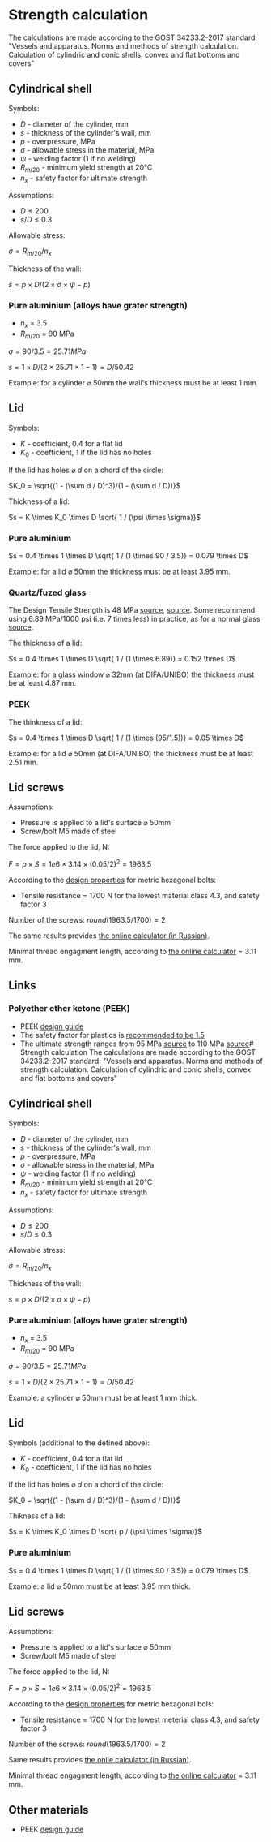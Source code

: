 # Strength calculation
The calculations are made according to the GOST 34233.2-2017 standard: "Vessels and apparatus. Norms and methods of strength calculation. Calculation of cylindric and conic shells, convex and flat bottoms and covers"

## Cylindrical shell
Symbols:
- $D$ - diameter of the cylinder, mm
- $s$ - thickness of the cylinder's wall, mm
- $p$ - overpressure, MPa
- $\sigma$ - allowable stress in the material, MPa
- $\psi$ - welding factor (1 if no welding)
- $R_{m/20}$ - minimum yield strength at 20&deg;C
- $n_x$ - safety factor for ultimate strength

Assumptions:
- $D \leq 200$
- $s/D \leq 0.3$

Allowable stress:

$\sigma = R_{m/20} / n_x$

Thickness of the wall:

$s = p \times D / \left( 2 \times \sigma \times \psi - p \right)$

### Pure aluminium (alloys have grater strength)
- $n_x$ = 3.5
- $R_{m/20}$ = 90 MPa

$\sigma = 90/3.5 = 25.71 MPa$

$s = 1 \times D / \left( 2 \times 25.71 \times 1 - 1 \right) = D / 50.42$

Example: for a cylinder ⌀ 50mm the wall's thickness must be at least 1 mm.

## Lid
Symbols:
- $K$ - coefficient, 0.4 for a flat lid
- $K_0$ - coefficient, 1 if the lid has no holes

If the lid has holes ⌀ $d$ on a chord of the circle:

$K_0 = \sqrt{(1 - (\sum d / D)^3)/(1 - (\sum d / D))}$

Thickness of a lid:

$s = K \times K_0 \times D \sqrt{ 1 / (\psi \times \sigma)}$

### Pure aluminium

$s = 0.4 \times 1 \times D \sqrt{ 1 / (1 \times 90 / 3.5)} = 0.079 \times D$

Example: for a lid ⌀ 50mm the thickness must be at least 3.95 mm.

### Quartz/fuzed glass
The Design Tensile Strength is 48 MPa [source](https://technicalglass.com/technical-properties/), [source](https://qsiquartz.com/mechanical-properties-of-fused-quartz/). Some recommend using 6.89 MPa/1000 psi (i.e. 7 times less) in practice, as for a normal glass [source](https://kindle-tech.com/faqs/what-is-the-allowable-stress-for-a-quartz-tube).

The thickness of a lid:

$s = 0.4 \times 1 \times D \sqrt{ 1 / (1 \times 6.89)} = 0.152 \times D$

Example: for a glass window ⌀ 32mm (at DIFA/UNIBO) the thickness must be at least 4.87 mm.

### PEEK
The thinkness of a lid:

$s = 0.4 \times 1 \times D \sqrt{ 1 / (1 \times (95/1.5))} = 0.05 \times D$

Example: for a lid ⌀ 50mm (at DIFA/UNIBO) the thickness must be at least 2.51 mm.

## Lid screws
Assumptions:
- Pressure is applied to a lid's surface ⌀ 50mm
- Screw/bolt M5 made of steel

The force applied to the lid, N:

$F = p \times S = 1e6 \times 3.14 \times (0.05/2)^2 = 1963.5$

According to the [design properties](https://eurocodeapplied.com/design/en1993/bolt-design-properties) for metric hexagonal bolts:
- Tensile resistance = 1700 N for the lowest material class 4.3, and safety factor 3

Number of the screws: $round(1963.5 / 1700) = 2$

The same results provides [the online calculator (in Russian)](https://stresscalc.ru/pin/pin.php).

Minimal thread engagment length, according to [the online calculator](https://www.bossard.com/global-en/assembly-technology-expert/technical-information-and-tools/online-calculators-and-converters/thread-engagement-length-calculator/) = 3.11 mm.

## Links
### Polyether ether ketone (PEEK)
- PEEK [design guide](https://drakeplastics.com/wp-content/uploads/2020/01/Ketaspire-Design-Guide.pdf)
- The safety factor for plastics is [recommended to be 1.5](https://www.researchgate.net/publication/240421046_Design_criteria_and_safety_factors_for_plastic_components_design)
- The ultimate strength ranges from 95 MPa [source](https://drakeplastics.com/wp-content/uploads/2020/01/Ketaspire-Design-Guide.pdf) to 110 MPa [source](https://www.bearingworks.com/uploaded-assets/pdfs/retainers/peek-datasheet.pdf)# Strength calculation
The calculations are made according to the GOST 34233.2-2017 standard: "Vessels and apparatus. Norms and methods of strength calculation. Calculation of cylindric and conic shells, convex and flat bottoms and covers"

## Cylindrical shell
Symbols:
- $D$ - diameter of the cylinder, mm
- $s$ - thickness of the cylinder's wall, mm
- $p$ - overpressure, MPa
- $\sigma$ - allowable stress in the material, MPa
- $\psi$ - welding factor (1 if no welding)
- $R_{m/20}$ - minimum yield strength at 20&deg;C
- $n_x$ - safety factor for ultimate strength

Assumptions:
- $D \leq 200$
- $s/D \leq 0.3$

Allowable stress:

$\sigma = R_{m/20} / n_x$

Thickness of the wall:

$s = p \times D / \left( 2 \times \sigma \times \psi - p \right)$

### Pure aluminium (alloys have grater strength)
- $n_x$ = 3.5
- $R_{m/20}$ = 90 MPa

$\sigma = 90/3.5 = 25.71 MPa$

$s = 1 \times D / \left( 2 \times 25.71 \times 1 - 1 \right) = D / 50.42$

Example: a cylinder ⌀ 50mm must be at least 1 mm thick.

## Lid
Symbols (additional to the defined above):
- $K$ - coefficient, 0.4 for a flat lid
- $K_0$ - coefficient, 1 if the lid has no holes

If the lid has holes ⌀ $d$ on a chord of the circle:

$K_0 = \sqrt{(1 - (\sum d / D)^3)/(1 - (\sum d / D))}$

Thikness of a lid:

$s = K \times K_0 \times D \sqrt{ p / (\psi \times \sigma)}$

### Pure aluminium

$s = 0.4 \times 1 \times D \sqrt{ 1 / (1 \times 90 / 3.5)} = 0.079 \times D$

Example: a lid ⌀ 50mm must be at least 3.95 mm thick.

## Lid screws
Assumptions:
- Pressure is applied to a lid's surface ⌀ 50mm
- Screw/bolt M5 made of steel

The force applied to the lid, N:

$F = p \times S = 1e6 \times 3.14 \times (0.05/2)^2 = 1963.5$

According to the [design properties](https://eurocodeapplied.com/design/en1993/bolt-design-properties) for metric hexagonal bols:
- Tensile resistance = 1700 N for the lowest meterial class 4.3, and safety factor 3

Number of the screws: $round(1963.5 / 1700) = 2$

Same results provides [the onlie calculator (in Russian)](https://stresscalc.ru/pin/pin.php).

Minimal thread engagment length, according to [the online calculator](https://www.bossard.com/global-en/assembly-technology-expert/technical-information-and-tools/online-calculators-and-converters/thread-engagement-length-calculator/) = 3.11 mm.

## Other materials
- PEEK [design guide](https://drakeplastics.com/wp-content/uploads/2020/01/Ketaspire-Design-Guide.pdf)
